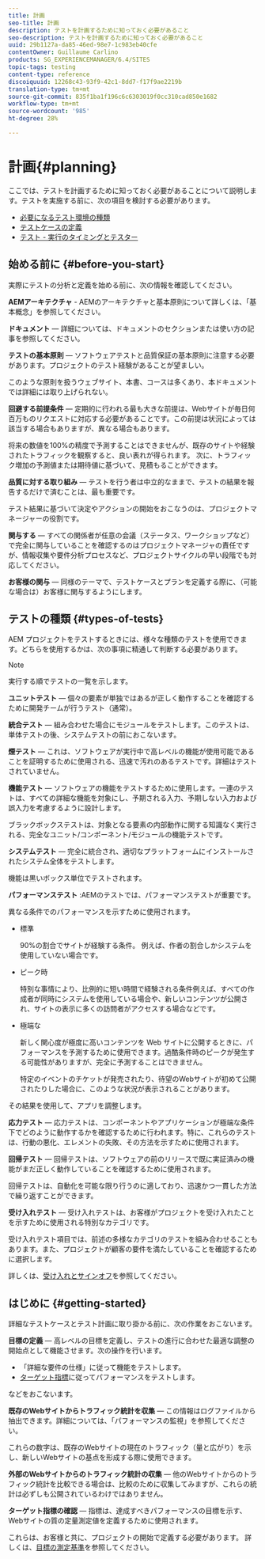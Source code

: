 ```yaml
---
title: 計画
seo-title: 計画
description: テストを計画するために知っておく必要があること
seo-description: テストを計画するために知っておく必要があること
uuid: 29b1127a-da85-46ed-98e7-1c983eb40cfe
contentOwner: Guillaume Carlino
products: SG_EXPERIENCEMANAGER/6.4/SITES
topic-tags: testing
content-type: reference
discoiquuid: 12268c43-93f9-42c1-8dd7-f17f9ae2219b
translation-type: tm+mt
source-git-commit: 835f1ba1f196c6c6303019f0cc310cad850e1682
workflow-type: tm+mt
source-wordcount: '985'
ht-degree: 28%

---
```



# 計画{#planning}

ここでは、テストを計画するために知っておく必要があることについて説明します。テストを実施する前に、次の項目を検討する必要があります。

* [必要になるテスト環境の種類](/help/sites-developing/test-environments.md)
* [テストケースの定義](/help/sites-developing/test-cases.md)
* [テスト - 実行のタイミングとテスター](/help/sites-developing/when-who.md)

## 始める前に {#before-you-start}

実際にテストの分析と定義を始める前に、次の情報を確認してください。

**AEMアーキテクチャ** - AEMのアーキテクチャと基本原則について詳しくは、「基本概念」を参照してください。

**ドキュメント**  — 詳細については、ドキュメントのセクションまたは使い方の記事を参照してください。

**テストの基本原則**  — ソフトウェアテストと品質保証の基本原則に注意する必要があります。プロジェクトのテスト経験があることが望ましい。

このような原則を扱うウェブサイト、本書、コースは多くあり、本ドキュメントでは詳細には取り上げられない。

**回避する前提条件**  — 定期的に行われる最も大きな前提は、Webサイトが毎日何百万ものリクエストに対応する必要があることです。この前提は状況によっては該当する場合もありますが、異なる場合もあります。

将来の数値を100%の精度で予測することはできませんが、既存のサイトや経験されたトラフィックを観察すると、良い表れが得られます。 次に、トラフィック増加の予測値または期待値に基づいて、見積もることができます。

**品質に対する取り組み**  — テストを行う者は中立的なままで、テストの結果を報告するだけで済むことは、最も重要です。

テスト結果に基づいて決定やアクションの開始をおこなうのは、プロジェクトマネージャーの役割です。

**関与する**  — すべての関係者が任意の会議（ステータス、ワークショップなど）で完全に関与していることを確認するのはプロジェクトマネージャの責任ですが、情報収集や要件分析プロセスなど、プロジェクトサイクルの早い段階でも対応してください。

**お客様の関与**  — 同様のテーマで、テストケースとプランを定義する際に、（可能な場合は）お客様に関与するようにします。

## テストの種類 {#types-of-tests}

AEM プロジェクトをテストするときには、様々な種類のテストを使用できます。どちらを使用するかは、次の事項に精通して判断する必要があります。

>[!NOTE]
>
>実行する順でテストの一覧を示します。

**ユニットテスト**  — 個々の要素が単独ではあるが正しく動作することを確認するために開発チームが行うテスト（通常）。

**統合テスト**  — 組み合わせた場合にモジュールをテストします。このテストは、単体テストの後、システムテストの前におこないます。

**煙テスト**  — これは、ソフトウェアが実行中で高レベルの機能が使用可能であることを証明するために使用される、迅速で汚れのあるテストです。詳細はテストされていません。

**機能テスト**  — ソフトウェアの機能をテストするために使用します。一連のテストは、すべての詳細な機能を対象にし、予期される入力、予期しない入力および誤入力を考慮するように設計します。

ブラックボックステストは、対象となる要素の内部動作に関する知識なく実行される、完全なユニット/コンポーネント/モジュールの機能テストです。

**システムテスト**  — 完全に統合され、適切なプラットフォームにインストールされたシステム全体をテストします。

機能は黒いボックス単位でテストされます。

**パフォーマンステスト** :AEMのテストでは、パフォーマンステストが重要です。

異なる条件でのパフォーマンスを示すために使用されます。

* 標準

   90%の割合でサイトが経験する条件。 例えば、作者の割合しかシステムを使用していない場合です。

* ピーク時

   特別な事情により、比例的に短い時間で経験される条件例えば、すべての作成者が同時にシステムを使用している場合や、新しいコンテンツが公開され、サイトの表示に多くの訪問者がアクセスする場合などです。

* 極端な

   新しく関心度が極度に高いコンテンツを Web サイトに公開するときに、パフォーマンスを予測するために使用できます。過酷条件時のピークが発生する可能性がありますが、完全に予測することはできません。

   特定のイベントのチケットが発売されたり、待望のWebサイトが初めて公開されたりした場合に、このような状況が表示されることがあります。

その結果を使用して、アプリを調整します。

**応力テスト**  — 応力テストは、コンポーネントやアプリケーションが極端な条件下でどのように動作するかを確認するために行われます。特に、これらのテストは、行動の悪化、エレメントの失敗、その方法を示すために使用されます。

**回帰テスト**  — 回帰テストは、ソフトウェアの前のリリースで既に実証済みの機能がまだ正しく動作していることを確認するために使用されます。

回帰テストは、自動化を可能な限り行うのに適しており、迅速かつ一貫した方法で繰り返すことができます。

**受け入れテスト**  — 受け入れテストは、お客様がプロジェクトを受け入れたことを示すために使用される特別なカテゴリです。

受け入れテスト項目では、前述の多様なカテゴリのテストを組み合わせることもあります。また、プロジェクトが顧客の要件を満たしていることを確認するために選択します。

詳しくは、[受け入れとサインオフ](/help/sites-developing/acceptance-signoff.md)を参照してください。

## はじめに {#getting-started}

詳細なテストケースとテスト計画に取り掛かる前に、次の作業をおこないます。

**目標の定義**  — 高レベルの目標を定義し、テストの進行に合わせた最適な調整の開始点として機能させます。次の操作を行います。

* 「詳細な要件の仕様」に従って機能をテストします。
* [ターゲット指標](/help/managing/best-practices-further-reference.md#key-performance-indicators-and-target-metrics)に従ってパフォーマンスをテストします。

などをおこないます。

**既存のWebサイトからトラフィック統計を収集**  — この情報はログファイルから抽出できます。詳細については、「パフォーマンスの監視」を参照してください。

これらの数字は、既存のWebサイトの現在のトラフィック（量と広がり）を示し、新しいWebサイトの基点を形成する際に使用できます。

**外部のWebサイトからのトラフィック統計の収集**  — 他のWebサイトからのトラフィック統計を比較できる場合は、比較のために収集してみますが、これらの統計は必ずしも公開されているわけではありません。

**ターゲット指標の確認**  — 指標は、達成すべきパフォーマンスの目標を示す、Webサイトの質の定量測定値を定義するために使用されます。

これらは、お客様と共に、プロジェクトの開始で定義する必要があります。 詳しくは、[目標の測定基準](/help/sites-developing/planning.md)を参照してください。
